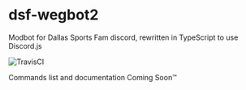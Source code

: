 # dsf-wegbot2
Modbot for Dallas Sports Fam discord, rewritten in TypeScript to use Discord.js

![TravisCI](https://img.shields.io/travis/com/ChaoticWeg/dsf-wegbot2.svg?style=popout-square)

Commands list and documentation Coming Soon™
